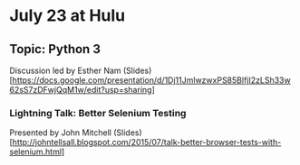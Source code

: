 # July 23 at Hulu

## Topic: Python 3 

Discussion led by Esther Nam (Slides)[https://docs.google.com/presentation/d/1Dj11JmlwzwxPS85BlfjI2zLSh33w62sS7zDFwjQqM1w/edit?usp=sharing]

### Lightning Talk: Better Selenium Testing 

Presented by John Mitchell (Slides)[http://johntellsall.blogspot.com/2015/07/talk-better-browser-tests-with-selenium.html]
